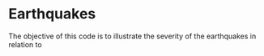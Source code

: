 # Earthquakes

The objective of this code is to illustrate the severity of the earthquakes in relation to 
